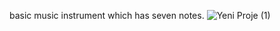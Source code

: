 basic music instrument which has seven notes.
![Yeni Proje (1)](https://user-images.githubusercontent.com/59291488/170854961-804e6463-5abd-433c-9e37-f4e3424710be.jpg)
